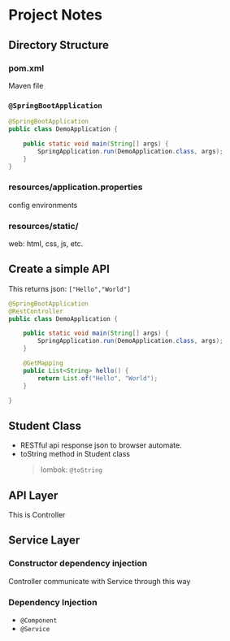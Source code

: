# Project Notes

## Directory Structure

### pom.xml

Maven file

### `@SpringBootApplication`

```java
@SpringBootApplication
public class DemoApplication {

    public static void main(String[] args) {
        SpringApplication.run(DemoApplication.class, args);
    }
}
```

### resources/application.properties

config environments

### resources/static/

web: html, css, js, etc.

## Create a simple API

This returns json: `["Hello","World"]`

```java
@SpringBootApplication
@RestController
public class DemoApplication {

    public static void main(String[] args) {
        SpringApplication.run(DemoApplication.class, args);
    }

    @GetMapping
    public List<String> hello() {
        return List.of("Hello", "World");
    }

}
```

## Student Class

-   RESTful api response json to browser automate.
-   toString method in Student class
    > lombok: `@toString`

## API Layer

This is Controller

## Service Layer

### Constructor dependency injection

Controller communicate with Service through this way

### Dependency Injection

- `@Component`
- `@Service`

